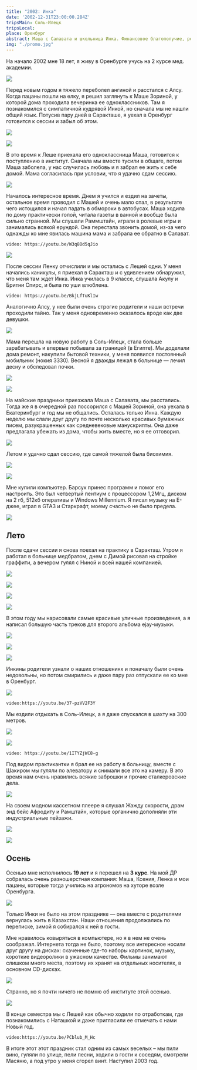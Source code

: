 ```yaml
---
title: "2002: Инка"
date: '2002-12-31T23:00:00.284Z'
tripsMain: Соль-Илецк
tripsLocal: 
place: Оренбург
abstract: Маша с Салавата и школьница Инка. Финансовое благополучие, ремонт и покупка компьютера. Заброшки и шахта.
img: "./promo.jpg"
---
```


На начало 2002 мне 18 лет, я живу в Оренбурге учусь на 2 курсе мед. академии.

![](m/2002-inna-02.jpg)

Перед новым годом я тяжело переболел ангиной и расстался с Алсу. Когда пацаны пошли на елку, я решил заглянуть к Маше Зориной, у которой дома проходила вечеринка ее одноклассников. Там я познакомился с симпатичной кудрявой Инкой, но сначала мы не нашли общий язык. Потусив пару дней в Саракташе, я уехал в Оренбург готовится к сессии и забыл об этом.

![](m/vania2002.jpg)

![](m/orgma-2k-2002-fiza.jpg)

В это время к Леше приехала его одноклассница Маша, готовится к поступлению в институт. Сначала мы вместе тусили в общаге, потом Маша заболела, у нас случилась любовь и я забрал ее жить к себе домой. Мама согласилась при условии, что я удачно сдам сессию.

![](m/2002-masha-ruban-01.jpg)

Началось интересное время. Днем я учился и ездил на зачеты, остальное время проводил с Машей и очень мало спал, в результате чего истощился и начал падать в обмороки в автобусах. Маша ходила по дому практически голой, читала газеты в ванной и вообще была сильно странной. Мы слушали Раммштайн, играли в ролевые игры и занимались всякой ерундой. Она перестала звонить домой, из-за чего однажды ко мне явилась машина мама и забрала ее обратно в Салават.

`video: https://youtu.be/W3q8Od5qJio`

![](dop/masha-r-text.jpg)

После сессии Ленку отчислили и мы остались с Лешей одни. У меня начались каникулы, я приехал в Саракташ и с удивлением обнаружил, что меня там ждет Инка. Инка училась в 9 классе, слушала Акулу и Бритни Спирс, и была по уши влюблена. 

`video: https://youtu.be/BkjLfTuKlIw`

Аналогично Алсу, у нее были очень строгие родители и наши встречи проходили тайно. Так у меня одновременно оказалось вроде как две девушки.

![](m/2002-inna-04.jpg)

Мама перешла на новую работу в Соль-Илецк, стала больше зарабатывать и впервые побывала за границей (в Египте). Мы доделали дома ремонт, накупили бытовой техники, у меня появился постоянный мобильник (нокия 3330). Весной я дважды лежал в больнице — лечил десну и обследовал почки.

![](dop/room.jpg)

![](dop/nokia.jpg)

На майские праздники приезжала Маша с Салавата, мы расстались. Тогда же я в очередной раз поссорился с Машей Зориной, она уехала в Екатеринбург и год мы не общались. Осталась только Инна. Каждую неделю мы слали друг другу по почте несколько красивых бумажных писем, разукрашенных как средневековые манускрипты. Она даже предлагала убежать из дома, чтобы жить вместе, но я ее отговорил.

![](dop/inka-start.jpg)

Летом я удачно сдал сессию, где самой тяжелой была биохимия. 

![](m/orgma-2k-2002-biohim.jpg)

![](m/orgma-2k-2002-angl.jpg)

Мне купили компьютер. Барсук принес программ и помог его настроить. Это был четвертый пентиум с процессором 1,2Мгц, диском на 2 гб, 512кб оперативы и Windows Millennium. Я писал музыку на Е-джее, играл в GTA3 и Старкрафт, моему счастью не было предела.

![](m/2002-inna-05.jpg)

## Лето

После сдачи сессии я снова поехал на практику в Саракташ. Утром я работал в больнице медбратом, днем с Димой рисовал на стройке граффити, а вечером гулял с Ниной и всей нашей компанией.

![](m/2002-praktika-1.jpg)

![](m/2002-praktika-3.jpg)

![](m/2002-nina-03.jpg)

![](m/2002-nina-04.jpg)

В этом году мы нарисовали самые красивые уличные произведения, а я написал большую часть треков для второго альбома ejay-музыки.

![](m/dima2001-2002-3.jpg)

![](m/2002-nina-01.jpg)

![](m/2002-nina-02.jpg)

Инкины родители узнали о наших отношениях и поначалу были очень недовольны, но потом смирились и даже пару раз отпускали ее ко мне в Оренбург.

![](m/2002-inna-03.jpg)

`video:https://youtu.be/37-pzVV2F3Y`

Мы ездили отдыхать в Соль-Илецк, а я даже спускался в шахту на 300 метров.

![](m/salt2002-1.jpg)

![](m/salt2002-5v.jpg)

`video: https://youtu.be/1ITYZjWC8-g`

Под видом практикантки я брал ее на работу в больницу, вместе с Шакиром мы гуляли по элеватору и снимали все это на камеру. В это время нам очень нравились всякие заброшки и прочие сталкеровские дела. 

![](m/2002-inna-06.jpg)

На своем модном кассетном плеере я слушал Жажду скорости, драм энд бейс Афродиту и Рамштайн, которые органично дополняли эти индустриальные пейзажи.

![](m/dima2001-2002-4.jpg)

![](m/dima2001-2002-5.jpg) 

## Осень

Осенью мне исполнилось **19 лет** и я перешел на **3 курс**. На мой ДР собралась очень разношерстная компания: Маша, Ксения, Ленка и мои пацаны, которые тогда учились на агрономов на хуторе возле Оренбурга.

![](m/2002-09-dr-mix1.jpg)

Только Инки не было на этом празднике — она вместе с родителями вернулась жить в Казахстан. Наши отношения продолжались по переписке, зимой я собирался к ней в гости.

Мне нравилось ковыряться в компьютере, но я в нем не очень соображал. Интернета тогда не было, поэтому все интересное носили друг другу на дисках: скаченные где-то наборы картинок, музыку, короткие видеоролики в ужасном качестве. Фильмы занимают слишком много места, поэтому их хранят на отдельных носителях, в основном CD-дисках.

![](dop/stol2002.jpg)

Странно, но я почти ничего не помню об институте этой осенью. 

![](m/orgma-3k-2002-micra.jpg)

В конце семестра мы с Лешей как обычно ходили по отработкам, где познакомились с Наташкой и даже пригласили ее отмечать с нами Новый год. 

`video:https://youtu.be/PCblub_M_Hc`

В итоге этот этот праздник стал одним из самых веселых &ndash; мы пили вино, гуляли по улице, пели песни, ходили в гости к соседям, смотрели Масяню, а под утро у меня сгорел винт. Наступил 2003 год.
